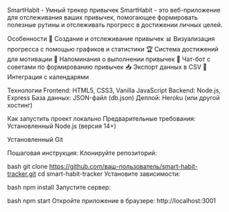 SmartHabit - Умный трекер привычек
SmartHabit - это веб-приложение для отслеживания ваших привычек, помогающее формировать полезные рутины и отслеживать прогресс в достижении личных целей.

Особенности
📝 Создание и отслеживание привычек
📊 Визуализация прогресса с помощью графиков и статистики
🏆 Система достижений для мотивации
🔔 Напоминания о выполнении привычек
🤖 Чат-бот с советами по формированию привычек
📥 Экспорт данных в CSV
📆 Интеграция с календарями

Технологии
Frontend: HTML5, CSS3, Vanilla JavaScript
Backend: Node.js, Express
База данных: JSON-файл (db.json)
Деплой: Heroku (или другой хостинг)

Как запустить проект локально
Предварительные требования:
Установленный Node.js (версия 14+)

Установленный Git

Пошаговая инструкция:
Клонируйте репозиторий:

bash
git clone https://github.com/ваш-пользователь/smart-habit-tracker.git
cd smart-habit-tracker
Установите зависимости:

bash
npm install
Запустите сервер:

bash
npm start
Откройте приложение в браузере:
http://localhost:3001
